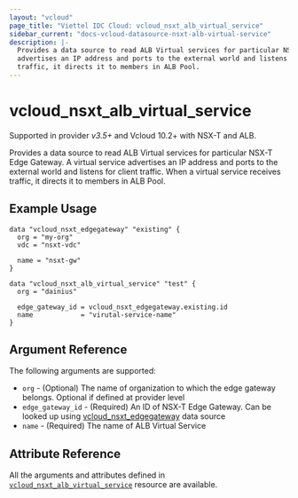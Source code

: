 ```yaml
---
layout: "vcloud"
page_title: "Viettel IDC Cloud: vcloud_nsxt_alb_virtual_service"
sidebar_current: "docs-vcloud-datasource-nsxt-alb-virtual-service"
description: |-
  Provides a data source to read ALB Virtual services for particular NSX-T Edge Gateway. A virtual service
  advertises an IP address and ports to the external world and listens for client traffic. When a virtual service receives
  traffic, it directs it to members in ALB Pool.
---
```


# vcloud\_nsxt\_alb\_virtual\_service

Supported in provider *v3.5+* and Vcloud 10.2+ with NSX-T and ALB.

Provides a data source to read ALB Virtual services for particular NSX-T Edge Gateway. A virtual service
advertises an IP address and ports to the external world and listens for client traffic. When a virtual service receives
traffic, it directs it to members in ALB Pool.

## Example Usage

```hcl
data "vcloud_nsxt_edgegateway" "existing" {
  org = "my-org"
  vdc = "nsxt-vdc"

  name = "nsxt-gw"
}

data "vcloud_nsxt_alb_virtual_service" "test" {
  org = "dainius"

  edge_gateway_id = vcloud_nsxt_edgegateway.existing.id
  name            = "virutal-service-name"
}
```

## Argument Reference

The following arguments are supported:

* `org` - (Optional) The name of organization to which the edge gateway belongs. Optional if defined at provider level
* `edge_gateway_id` - (Required) An ID of NSX-T Edge Gateway. Can be looked up using
  [vcloud_nsxt_edgegateway](/providers/vmware/vcloud/latest/docs/data-sources/nsxt_edgegateway) data source
* `name` - (Required) The name of ALB Virtual Service

## Attribute Reference

All the arguments and attributes defined in
[`vcloud_nsxt_alb_virtual_service`](/providers/vmware/vcloud/latest/docs/resources/nsxt_alb_virtual_service) resource are
available.
